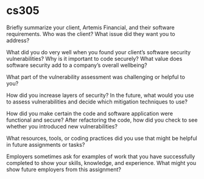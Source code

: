 # cs305

Briefly summarize your client, Artemis Financial, and their software requirements. Who was the client? What issue did they want you to address?

What did you do very well when you found your client’s software security vulnerabilities? Why is it important to code securely? What value does software security add to a company’s overall wellbeing?

What part of the vulnerability assessment was challenging or helpful to you?

How did you increase layers of security? In the future, what would you use to assess vulnerabilities and decide which mitigation techniques to use?

How did you make certain the code and software application were functional and secure? After refactoring the code, how did you check to see whether you introduced new vulnerabilities?

What resources, tools, or coding practices did you use that might be helpful in future assignments or tasks?

Employers sometimes ask for examples of work that you have successfully completed to show your skills, knowledge, and experience. What might you show future employers from this assignment?
